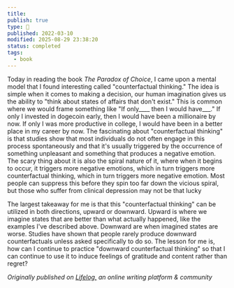 ```yaml
---
title:
publish: true
type: 🌳
published: 2022-03-10
modified: 2025-08-29 23:38:20
status: completed
tags:
  - book
---
```

 Today in reading the book *The Paradox of Choice*, I came upon a mental model that I found interesting called "counterfactual thinking." The idea is simple when it comes to making a decision, our human imagination gives us the ability to "think about states of affairs that don't exist." This is common where we would frame something like "If only____ then I would have___." If only I invested in dogecoin early, then I would have been a millionaire by now. If only I was more productive in college, I would have been in a better place in my career by now. The fascinating about "counterfactual thinking" is that studies show that most individuals do not often engage in this process spontaneously and that it's usually triggered by the occurrence of something unpleasant and something that produces a negative emotion. The scary thing about it is also the spiral nature of it, where when it begins to occur, it triggers more negative emotions, which in turn triggers more counterfactual thinking, which in turn triggers more negative emotion. Most people can suppress this before they spin too far down the vicious spiral, but those who suffer from clinical depression may not be that lucky

The largest takeaway for me is that this "counterfactual thinking" can be utilized in both directions, upward or downward. Upward is where we imagine states that are better than what actually happened, like the examples I've described above. Downward are when imagined states are worse. Studies have shown that people rarely produce downward counterfactuals unless asked specifically to do so. The lesson for me is, how can I continue to practice "downward counterfactual thinking" so that I can continue to use it to induce feelings of gratitude and content rather than regret? 

*Originally published on [Lifelog,](https://golifelog.com/) an online writing platform & community*